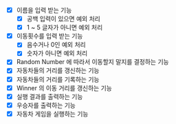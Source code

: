 - [x] 이름을 입력 받는 기능
  - [x] 공백 입력이 있으면 예외 처리
  - [x] 1 ~ 5 글자가 아니면 예외 처리
- [x] 이동횟수를 입력 받는 기능
  - [x] 음수거나 0인 예외 처리
  - [x] 숫자가 아니면 예외 처리
- [x] Random Number 에 따라서 이동할지 말지를 결정하는 기능
- [x] 자동차들의 거리를 갱신하는 기능
- [x] 자동차들의 거리를 기록하는 기능
- [x] Winner 의 이동 거리를 갱신하는 기능
- [x] 실행 결과를 출력하는 기능
- [x] 우승자를 출력하는 기능
- [x] 자동차 게임을 실행하는 기능
